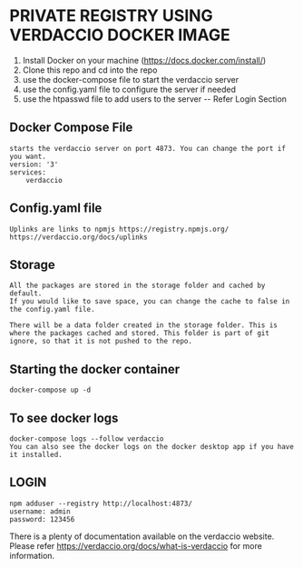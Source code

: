 
# PRIVATE REGISTRY USING VERDACCIO DOCKER IMAGE

1. Install Docker on your machine (https://docs.docker.com/install/)
2. Clone this repo and cd into the repo
3. use the docker-compose file to start the verdaccio server
4. use the config.yaml file to configure the server if needed
5. use the htpasswd file to add users to the server -- Refer Login Section

## Docker Compose File
    starts the verdaccio server on port 4873. You can change the port if you want.
    version: '3'
    services:
        verdaccio

## Config.yaml file
    Uplinks are links to npmjs https://registry.npmjs.org/
    https://verdaccio.org/docs/uplinks

## Storage
    All the packages are stored in the storage folder and cached by default. 
    If you would like to save space, you can change the cache to false in the config.yaml file.

    There will be a data folder created in the storage folder. This is where the packages cached and stored. This folder is part of git ignore, so that it is not pushed to the repo.

## Starting the docker container
    docker-compose up -d

## To see docker logs
    docker-compose logs --follow verdaccio
    You can also see the docker logs on the docker desktop app if you have it installed. 

## LOGIN
    npm adduser --registry http://localhost:4873/
    username: admin
    password: 123456


There is a plenty of documentation available on the verdaccio website. 
Please refer https://verdaccio.org/docs/what-is-verdaccio for more information.



